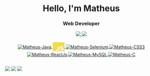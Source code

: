 <h1 align="center"> Hello, I'm Matheus </h1>
<h3 align="center"> Web Developer </h3>

<div align="center">
  <a href="https://github.com/matheusbruns">
  <img height="150px" src="https://github-readme-stats.vercel.app/api?username=matheusbruns&show_icons=true&theme=dark&include_all_commits=true&count_private=true"/>
  <img height="150px" src="https://github-readme-stats.vercel.app/api/top-langs/?username=matheusbruns&layout=compact&langs_count=7&theme=dark"/>
</div>
  
<div style="display:  inline_block"  align="center"><br>
  
  <a href="https://docs.oracle.com/en/java/">
    <img align="center"  alt="Matheus-Java" height="50" width="40"  src="https://cdn.jsdelivr.net/gh/devicons/devicon/icons/java/java-original.svg" />
  </a>
  <a href="https://developer.mozilla.org/pt-BR/docs/Web/JavaScript">
    <img align="center"  alt="Matheus-Js" height="30" width="40" src="https://raw.githubusercontent.com/devicons/devicon/master/icons/javascript/javascript-plain.svg"/>
  </a>
  <a href="https://www.selenium.dev/">
    <img align="center"  alt="Matheus-Selenium" height="30" width="40"  src="https://cdn.jsdelivr.net/gh/devicons/devicon/icons/selenium/selenium-original.svg" />
  </a>
  <a href = "https://developer.mozilla.org/pt-BR/docs/Web/CSS">
    <img align="center"  alt="Matheus-CSS3" height="30" width="40"  src="https://cdn.jsdelivr.net/gh/devicons/devicon/icons/css3/css3-original.svg"/>
  </a>
  <a href="https://pt-br.reactjs.org/">
    <img align="center"  alt="Matheus-ReactJs" height="50" width="40"  src="https://cdn.jsdelivr.net/gh/devicons/devicon/icons/react/react-original.svg"/>
  </a>
  <a href = "https://www.mysql.com/">  
    <img align="center"  alt="Matheus-MySQL" height="50" width="40"  src="https://cdn.jsdelivr.net/gh/devicons/devicon/icons/mysql/mysql-original-wordmark.svg"/>
  </a>
  <a href = "https://www.w3schools.com/c/">
    <img align="center"  alt="Matheus-C" height="40" width="40"  src="https://cdn.jsdelivr.net/gh/devicons/devicon/icons/c/c-original.svg" />
  </a>
</div>
  
  ##
  
<div> 
   <a href="https://www.instagram.com/matheus_bruns/" target="_blank"><img src="https://img.shields.io/badge/-Instagram-%23E4405F?style=for-the-badge&logo=instagram&logoColor=white" target="_blank"></a>
   <a href = "mailto:matheus.rbruns@gmail.com"><img src="https://img.shields.io/badge/-Gmail-%23333?style=for-the-badge&logo=gmail&logoColor=white" target="_blank"></a>
   <a href="https://www.linkedin.com/in/matheus-bruns/" target="_blank"><img src="https://img.shields.io/badge/-LinkedIn-%230077B5?style=for-the-badge&logo=linkedin&logoColor=white"  target="_blank"></a> 

</div>
  
